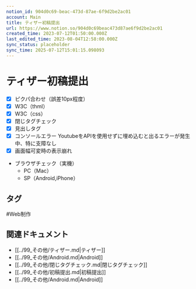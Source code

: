 ```yaml
---
notion_id: 904d0c69-beac-473d-87ae-6f9d2be2ac01
account: Main
title: ティザー初稿提出
url: https://www.notion.so/904d0c69beac473d87ae6f9d2be2ac01
created_time: 2023-07-12T01:50:00.000Z
last_edited_time: 2023-08-04T12:58:00.000Z
sync_status: placeholder
sync_time: 2025-07-12T15:01:15.098093
---
```

# ティザー初稿提出

- [x] ピクパ合わせ（誤差10px程度）
- [x] W3C（thml）
- [x] W3C（css）
- [x] 閉じタグチェック
- [x] 見出しタグ
- [x] コンソールエラー
  YoutubeをAPIを使用せずに埋め込むと出るエラーが発生中、特に支障なし
- [x] 画面幅可変時の表示崩れ
- ブラウザチェック（実機）
  - PC（Mac）
  - SP（Android,iPhone）

## タグ

#Web制作 

## 関連ドキュメント

- [[../99_その他/ティザー.md|ティザー]]
- [[../99_その他/Android.md|Android]]
- [[../99_その他/閉じタグチェック.md|閉じタグチェック]]
- [[../99_その他/初稿提出.md|初稿提出]]
- [[../99_その他/Android.md|Android]]
